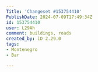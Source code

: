 ```yaml
---
Title: 'Changeset #153754410'
PublishDate: 2024-07-09T17:49:34Z
id: 153754410
user: L29Ah
comment: buildings, roads
created_by: iD 2.29.0
tags:
- Montenegro
- Bar

---
```

